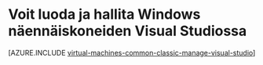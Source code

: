 <properties
   pageTitle="Voit luoda ja hallita Windows VMs Visual Studiossa | Microsoft Azure"
   description="Visual Studio avulla voit luoda ja hallita Windows Azure virtuaalilaitteiksi"
   services="visual-studio-online,virtual-machines-windows"
   documentationCenter="na"
   authors="TomArcher"
   manager="timlt"
   editor="" />
<tags
   ms.service="virtual-machines-windows"
   ms.devlang="multiple"
   ms.topic="article"
   ms.tgt_pltfrm="vm-windows"
   ms.workload="na"
   ms.date="08/15/2016"
   ms.author="tarcher" />

# <a name="create-and-manage-windows-virtual-machines-in-visual-studio"></a>Voit luoda ja hallita Windows näennäiskoneiden Visual Studiossa



[AZURE.INCLUDE [virtual-machines-common-classic-manage-visual-studio](../../includes/virtual-machines-common-classic-manage-visual-studio.md)]
